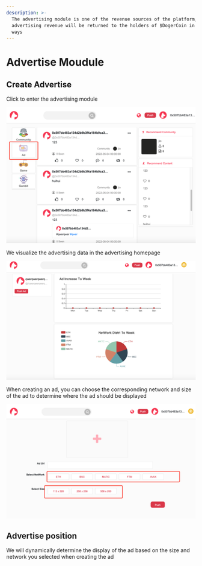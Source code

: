 ```yaml
---
description: >-
  The advertising module is one of the revenue sources of the platform, and the
  advertising revenue will be returned to the holders of $DogerCoin in various
  ways
---
```


# Advertise Moudule

## Create Advertise

Click to enter the advertising module

![](<../.gitbook/assets/image (5).png>)

We visualize the advertising data in the advertising homepage

![](<../.gitbook/assets/image (4).png>)

When creating an ad, you can choose the corresponding network and size of the ad to determine where the ad should be displayed

![](<../.gitbook/assets/image (9).png>)

## Advertise position

We will dynamically determine the display of the ad based on the size and network you selected when creating the ad
